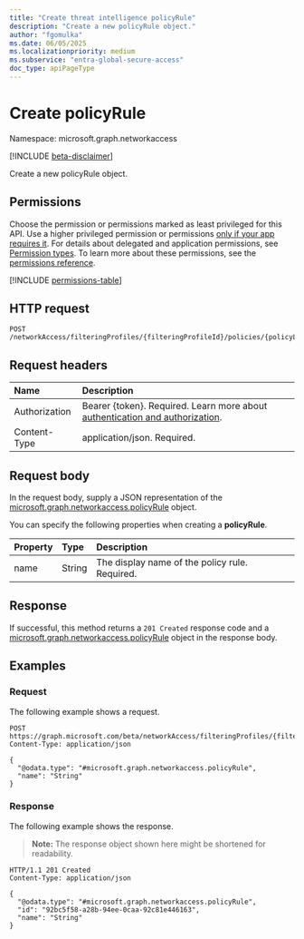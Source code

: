 ```yaml
---
title: "Create threat intelligence policyRule"
description: "Create a new policyRule object."
author: "fgomulka"
ms.date: 06/05/2025
ms.localizationpriority: medium
ms.subservice: "entra-global-secure-access"
doc_type: apiPageType
---
```


# Create policyRule

Namespace: microsoft.graph.networkaccess

[!INCLUDE [beta-disclaimer](../../includes/beta-disclaimer.md)]

Create a new policyRule object.

## Permissions

Choose the permission or permissions marked as least privileged for this API. Use a higher privileged permission or permissions [only if your app requires it](/graph/permissions-overview#best-practices-for-using-microsoft-graph-permissions). For details about delegated and application permissions, see [Permission types](/graph/permissions-overview#permission-types). To learn more about these permissions, see the [permissions reference](/graph/permissions-reference).

<!-- {
  "blockType": "permissions",
  "name": "networkaccess-threatintelligencepolicy-post-policyrules-permissions"
}
-->
[!INCLUDE [permissions-table](../includes/permissions/networkaccess-threatintelligencepolicy-post-policyrules-permissions.md)]

## HTTP request

<!-- {
  "blockType": "ignored"
}
-->
``` http
POST /networkAccess/filteringProfiles/{filteringProfileId}/policies/{policyLinkId}/policy/policyRules
```

## Request headers

|Name|Description|
|:---|:---|
|Authorization|Bearer {token}. Required. Learn more about [authentication and authorization](/graph/auth/auth-concepts).|
|Content-Type|application/json. Required.|

## Request body

In the request body, supply a JSON representation of the [microsoft.graph.networkaccess.policyRule](../resources/networkaccess-policyrule.md) object.

You can specify the following properties when creating a **policyRule**.

|Property|Type|Description|
|:---|:---|:---|
|name|String|The display name of the policy rule. Required.|



## Response

If successful, this method returns a `201 Created` response code and a [microsoft.graph.networkaccess.policyRule](../resources/networkaccess-policyrule.md) object in the response body.

## Examples

### Request

The following example shows a request.
<!-- {
  "blockType": "request",
  "name": "create_threatintelligence_policyrule_from_"
}
-->
``` http
POST https://graph.microsoft.com/beta/networkAccess/filteringProfiles/{filteringProfileId}/policies/{policyLinkId}/policy/policyRules
Content-Type: application/json

{
  "@odata.type": "#microsoft.graph.networkaccess.policyRule",
  "name": "String"
}
```


### Response

The following example shows the response.
>**Note:** The response object shown here might be shortened for readability.
<!-- {
  "blockType": "response",
  "truncated": true,
  "@odata.type": "microsoft.graph.networkaccess.policyRule"
}
-->
``` http
HTTP/1.1 201 Created
Content-Type: application/json

{
  "@odata.type": "#microsoft.graph.networkaccess.policyRule",
  "id": "92bc5f58-a28b-94ee-0caa-92c81e446163",
  "name": "String"
}
```

